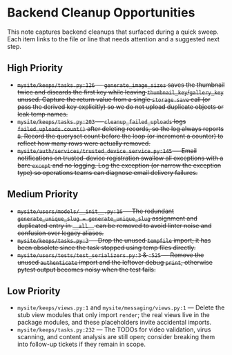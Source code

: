 # Backend Cleanup Opportunities

This note captures backend cleanups that surfaced during a quick sweep. Each item links to the file or line that needs attention and a suggested next step.

## High Priority
- ~~`mysite/keeps/tasks.py:126` — `generate_image_sizes` saves the thumbnail twice and discards the first key while leaving `thumbnail_key`/`gallery_key` unused. Capture the return value from a single `storage.save` call (or pass the derived key explicitly) so we do not upload duplicate objects or leak temp names.~~
- ~~`mysite/keeps/tasks.py:203` — `cleanup_failed_uploads` logs `failed_uploads.count()` after deleting records, so the log always reports `0`. Record the queryset count before the loop (or increment a counter) to reflect how many rows were actually removed.~~
- ~~`mysite/auth/services/trusted_device_service.py:145` — Email notifications on trusted-device registration swallow all exceptions with a bare `except` and no logging. Log the exception (or narrow the exception type) so operations teams can diagnose email delivery failures.~~

## Medium Priority
- ~~`mysite/users/models/__init__.py:16` — The redundant `generate_unique_slug = generate_unique_slug` assignment and duplicated entry in `__all__` can be removed to avoid linter noise and confusion over legacy aliases.~~
- ~~`mysite/keeps/tasks.py:3` — Drop the unused `tempfile` import; it has been obsolete since the task stopped using temp files directly.~~
- ~~`mysite/users/tests/test_serializers.py:3` & `:525` — Remove the unused `authenticate` import and the leftover debug `print`, otherwise pytest output becomes noisy when the test fails.~~

## Low Priority
- `mysite/keeps/views.py:1` and `mysite/messaging/views.py:1` — Delete the stub view modules that only import `render`; the real views live in the package modules, and these placeholders invite accidental imports.
- `mysite/keeps/tasks.py:232` — The TODOs for video validation, virus scanning, and content analysis are still open; consider breaking them into follow-up tickets if they remain in scope.
